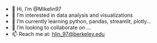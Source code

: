 - 👋 Hi, I’m @Mikelin97 
- 👀 I’m interested in data analysis and visualizations
- 🌱 I’m currently learning python, pandas, streamlit, plotly...
- 💞️ I’m looking to collaborate on ...
- 📫 Reach me at: hlin_97@berkeley.edu




